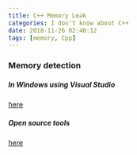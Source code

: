 ```yaml
---
title: C++ Memory Leak
categories: I don't know about C++
date: 2018-11-26 02:40:12
tags: [memory, Cpp]
---
```


### Memory detection
##### In Windows using Visual Studio
[here](https://blog.csdn.net/mfcing/article/details/42673393)
##### Open source tools 
[here](https://blog.csdn.net/youbingchen/article/details/52002778)
